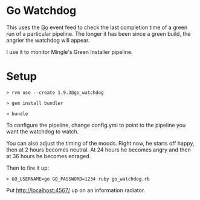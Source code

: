 Go Watchdog
===========

This uses the [Go](http://www.thoughtworks-studios.com/go-continuous-delivery) event feed to check the last completion time of a green run of a particular pipeline. The longer it has been since a green build, the angrier the watchdog will appear.

I use it to monitor Mingle's Green Installer pipeline.


Setup
=====

    > rvm use --create 1.9.3@go_watchdog

    > gem install bundler

    > bundle


To configure the pipeline, change config.yml to point to the pipeline you want the watchdog to watch.

You can also adjust the timing of the moods.  Right now, he starts off happy, then at 2 hours becomes neutral.  At 24 hours he becomes angry and then at 36 hours he becomes enraged.

Then to fire it up:

    > GO_USERNAME=go GO_PASSWORD=1234 ruby go_watchdog.rb

Put [http://localhost:4567/](http://localhost:4567/) up on an information radiator.